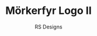 ---
title: Mörkerfyr Logo II
images: ["/img/gallery/WhiteBG1.png", "/img/gallery/BlackBG1.png"]
author: RS Designs
---